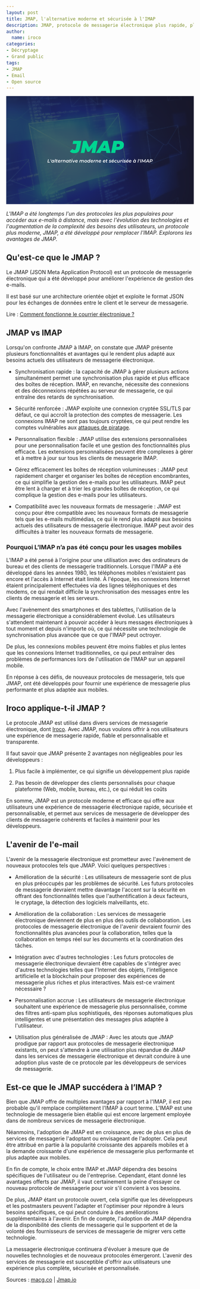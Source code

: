```yaml
---
layout: post
title: JMAP, l'alternative moderne et sécurisée à l'IMAP
description: JMAP, protocole de messagerie électronique plus rapide, plus efficace et facile à personnaliser que l'IMAP.
author:
  name: iroco
categories:
- Décryptage
- Grand public
tags:
- JMAP
- Email
- Open source
---
```

![Illustration de l'article](/images/JMAP/JMAP.png)

*L'IMAP a été longtemps l'un des protocoles les plus populaires pour accéder aux e-mails à distance, mais avec l'évolution des technologies et l'augmentation de la complexité des besoins des utilisateurs, un protocole plus moderne, JMAP, a été développé pour remplacer l'IMAP. Explorons les avantages de JMAP.*

## Qu'est-ce que le JMAP ?

Le JMAP (JSON Meta Application Protocol) est un protocole de messagerie électronique qui a été développé pour améliorer l'expérience de gestion des e-mails.

Il est basé sur une architecture orientée objet et exploite le format JSON pour les échanges de données entre le client et le serveur de messagerie.

Lire : [Comment fonctionne le courrier électronique ?](https://blog.iroco.co/comment-fonctionne-le-courrier-%C3%A9lectronique/)

## JMAP vs IMAP 

Lorsqu'on confronte JMAP à IMAP, on constate que JMAP présente plusieurs fonctionnalités et avantages qui le rendent plus adapté aux besoins actuels des utilisateurs de messagerie électronique. 

* Synchronisation rapide : la capacité de JMAP à gérer plusieurs actions simultanément permet une synchronisation plus rapide et plus efficace des boîtes de réception. IMAP, en revanche, nécessite des connexions et des déconnexions répétées au serveur de messagerie, ce qui entraîne des retards de synchronisation.

* Sécurité renforcée : JMAP exploite une connexion cryptée SSL/TLS par défaut, ce qui accroît la protection des comptes de messagerie. Les connexions IMAP ne sont pas toujours cryptées, ce qui peut rendre les comptes vulnérables aux [attaques de piratage](https://blog.iroco.co/phishing/).

* Personnalisation flexible : JMAP utilise des extensions personnalisées pour une personnalisation facile et une gestion  des fonctionnalités plus efficace. Les extensions personnalisées peuvent être complexes à gérer et à mettre à jour sur tous les clients de messagerie IMAP.

* Gérez efficacement les boîtes de réception volumineuses : JMAP peut rapidement charger et organiser les boîtes de réception encombrantes, ce qui simplifie la gestion des e-mails pour les utilisateurs. IMAP peut être lent à charger et à trier les grandes boîtes de réception, ce qui complique la gestion des e-mails pour les utilisateurs.

* Compatibilité avec les nouveaux formats de messagerie : JMAP est conçu pour être compatible avec les nouveaux formats de messagerie tels que les e-mails multimédias, ce qui le rend plus adapté aux besoins actuels des utilisateurs de messagerie électronique. IMAP peut avoir des difficultés à traiter les nouveaux formats de messagerie.

### Pourquoi L’IMAP n’a pas été conçu pour les usages mobiles

L'IMAP a été pensé à l'origine pour une utilisation avec des ordinateurs de bureau et des clients de messagerie traditionnels. Lorsque l'IMAP a été développé dans les années 1980, les téléphones mobiles n'existaient pas encore et l'accès à Internet était limité. À l'époque, les connexions Internet étaient principalement effectuées via des lignes téléphoniques et des modems, ce qui rendait difficile la synchronisation des messages entre les clients de messagerie et les serveurs.

Avec l'avènement des smartphones et des tablettes, l'utilisation de la messagerie électronique a considérablement évolué. Les utilisateurs s'attendent maintenant à pouvoir accéder à leurs messages électroniques à tout moment et depuis n'importe où, ce qui nécessite une technologie de synchronisation plus avancée que ce que l'IMAP peut octroyer.

De plus, les connexions mobiles peuvent être moins fiables et plus lentes que les connexions Internet traditionnelles, ce qui peut entraîner des problèmes de performances lors de l'utilisation de l'IMAP sur un appareil mobile.

En réponse à ces défis, de nouveaux protocoles de messagerie, tels que JMAP, ont été développés pour fournir une expérience de messagerie plus performante et plus adaptée aux mobiles.

## Iroco applique-t-il JMAP ?  

Le protocole JMAP est utilisé dans divers services de messagerie électronique, dont [Iroco](https://iroco.co/). Avec JMAP, nous voulons offrir à nos utilisateurs une expérience de messagerie rapide, fiable et personnalisable et transparente. 

Il faut savoir que JMAP présente 2 avantages non négligeables pour les développeurs :

1. Plus facile à implémenter, ce qui signifie un développement plus rapide

2. Pas besoin de développer des clients personnalisés pour chaque plateforme (Web, mobile, bureau, etc.), ce qui réduit les coûts

En somme, JMAP est un protocole moderne et efficace qui offre aux utilisateurs une expérience de messagerie électronique rapide, sécurisée et personnalisable, et permet aux services de messagerie de développer des clients de messagerie cohérents et faciles à maintenir pour les développeurs.

## L'avenir de l'e-mail

L'avenir de la messagerie électronique est prometteur avec l'avènement de nouveaux protocoles tels que JMAP. Voici quelques perspectives :

* Amélioration de la sécurité : Les utilisateurs de messagerie sont de plus en plus préoccupés par les problèmes de sécurité. Les futurs protocoles de messagerie devraient mettre davantage l'accent sur la sécurité en offrant des fonctionnalités telles que l'authentification à deux facteurs, le cryptage, la détection des logiciels malveillants, etc.

* Amélioration de la collaboration : Les services de messagerie électronique deviennent de plus en plus des outils de collaboration. Les protocoles de messagerie électronique de l'avenir devraient fournir des fonctionnalités plus avancées pour la collaboration, telles que la collaboration en temps réel sur les documents et la coordination des tâches.

* Intégration avec d'autres technologies : Les futurs protocoles de messagerie électronique devraient être capables de s'intégrer avec d'autres technologies telles que l'Internet des objets, l'intelligence artificielle et la blockchain pour proposer des expériences de messagerie plus riches et plus interactives. Mais est-ce vraiment nécessaire ? 

* Personnalisation accrue : Les utilisateurs de messagerie électronique souhaitent une expérience de messagerie plus personnalisée, comme des filtres anti-spam plus sophistiqués, des réponses automatiques plus intelligentes et une présentation des messages plus adaptée à l'utilisateur.

* Utilisation plus généralisée de JMAP : Avec les atouts que JMAP prodigue par rapport aux protocoles de messagerie électronique existants, on peut s'attendre à une utilisation plus répandue de JMAP dans les services de messagerie électronique et devrait conduire à une adoption plus vaste de ce protocole par les développeurs de services de messagerie.

## Est-ce que le JMAP succédera à l’IMAP ?

Bien que JMAP offre de multiples avantages par rapport à l'IMAP, il est peu probable qu'il remplace complètement l'IMAP à court terme. L'IMAP est une technologie de messagerie bien établie qui est encore largement employée dans de nombreux services de messagerie électronique.

Néanmoins, l'adoption de JMAP est en croissance, avec de plus en plus de services de messagerie l'adoptant ou envisageant de l'adopter. Cela peut être attribué en partie à la popularité croissante des appareils mobiles et à la demande croissante d'une expérience de messagerie plus performante et plus adaptée aux mobiles.

En fin de compte, le choix entre IMAP et JMAP dépendra des besoins spécifiques de l'utilisateur ou de l'entreprise. Cependant, étant donné les avantages offerts par JMAP, il vaut certainement la peine d'essayer ce nouveau protocole de messagerie pour voir s'il convient à vos besoins.

De plus, JMAP étant un protocole ouvert, cela signifie que les développeurs et les postmasters peuvent l'adapter et l'optimiser pour répondre à leurs besoins spécifiques, ce qui peut conduire à des améliorations supplémentaires à l'avenir. En fin de compte, l'adoption de JMAP dépendra de la disponibilité des clients de messagerie qui le supportent et de la volonté des fournisseurs de services de messagerie de migrer vers cette technologie.

La messagerie électronique continuera d'évoluer à mesure que de nouvelles technologies et de nouveaux protocoles émergeront. L'avenir des services de messagerie est susceptible d'offrir aux utilisateurs une expérience plus complète, sécurisée et personnalisée.

Sources : [macg.co](https://www.macg.co/ailleurs/2014/12/jmap-un-nouveau-protocole-plus-moderne-pour-remplacer-limap-86515) | [Jmap.io](https://jmap.io/index.html)
